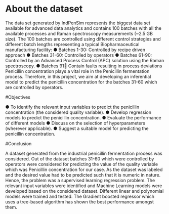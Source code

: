 # About the dataset

The data set generated by IndPenSim represents the biggest data set available for advanced
data analytics and contains 100 batches with all the available processes and Raman
spectroscopy measurements (~2.5 GB size). The 100 batches are controlled using different
control strategies and different batch lengths representing a typical Biopharmaceutical
manufacturing facility:
● Batches 1-30: Controlled by recipe driven approach
● Batches 31-60: Controlled by operators
● Batches 61-90: Controlled by an Advanced Process Control (APC) solution using the
Raman spectroscopy.
● Batches 91:100: Contain faults resulting in process deviations
Penicillin concentration plays a vital role in the Penicillin fermentation process. Therefore, in
this project, we aim at developing an inferential model to predict the penicillin concentration
for the batches 31-60 which are controlled by operators.

#Objectives

● To identify the relevant input variables to predict the penicillin concentration (the
considered quality variable).
● Develop regression models to predict the penicillin concentration.
● Evaluate the performance of different models
● Discuss on the selection of hyperparameters (wherever applicable).
● Suggest a suitable model for predicting the penicillin concentration.

#Conclusion

A dataset generated from the industrial penicillin fermentation process was
considered. Out of the dataset batches 31-60 which were controlled by operators were
considered for predicting the value of the quality variable which was Penicillin concentration
for our case. As the dataset was labeled and the desired value had to be predicted such that it
is numeric in nature. Hence, the problem was a supervised learning regression problem. The
relevant input variables were identified and Machine Learning models were developed based
on the considered dataset. Different linear and polynomial models were trained and tested.
The Gradient boosted regressor which uses a tree-based algorithm has shown the best
performance amongst them.
